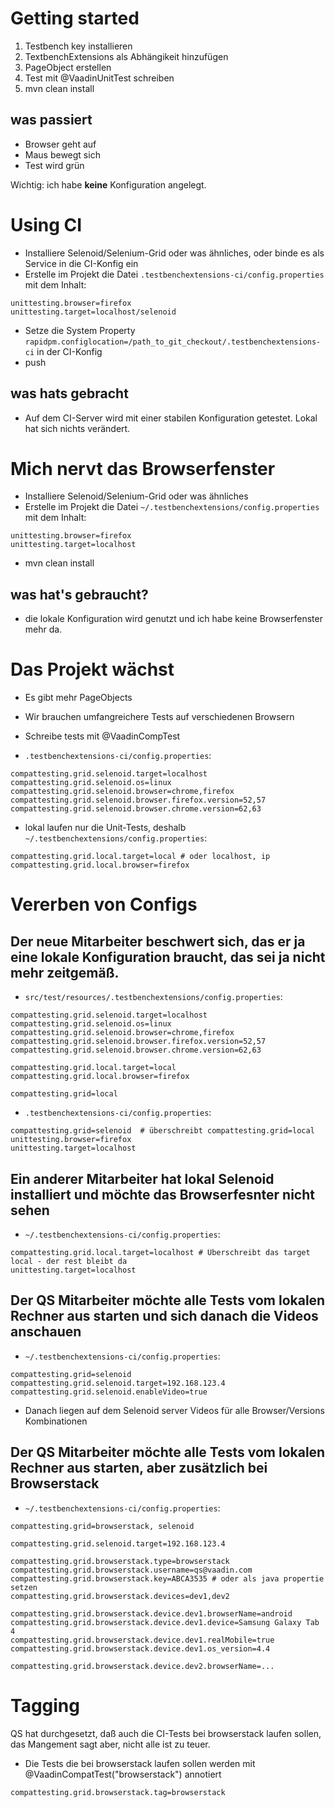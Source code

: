 # Getting started

  1. Testbench key installieren
  1. TextbenchExtensions als Abhängikeit hinzufügen
  1. PageObject erstellen
  1. Test mit @VaadinUnitTest schreiben
  1. mvn clean install
  
## was passiert
  
  * Browser geht auf
  * Maus bewegt sich
  * Test wird grün
  
  
Wichtig: ich habe **keine** Konfiguration angelegt.

# Using CI
  
  * Installiere Selenoid/Selenium-Grid oder was ähnliches, oder binde es als Service in die CI-Konfig ein
  * Erstelle im Projekt die Datei `.testbenchextensions-ci/config.properties` mit dem Inhalt: 
  
```
unittesting.browser=firefox
unittesting.target=localhost/selenoid
```
  
  * Setze die System Property `rapidpm.configlocation=/path_to_git_checkout/.testbenchextensions-ci` in der CI-Konfig
  * push
      
## was hats gebracht

   * Auf dem CI-Server wird mit einer stabilen Konfiguration getestet. Lokal hat sich nichts verändert.
   
# Mich nervt das Browserfenster
  * Installiere Selenoid/Selenium-Grid oder was ähnliches
  * Erstelle im Projekt die Datei `~/.testbenchextensions/config.properties` mit dem Inhalt: 
  
```
unittesting.browser=firefox
unittesting.target=localhost
```
  * mvn clean install
  
## was hat's gebraucht?
  
  * die lokale Konfiguration wird genutzt und ich habe keine Browserfenster mehr da.
  
# Das Projekt wächst

  * Es gibt mehr PageObjects
  * Wir brauchen umfangreichere Tests auf verschiedenen Browsern
  
  * Schreibe tests mit @VaadinCompTest
  * `.testbenchextensions-ci/config.properties`:
  
```
compattesting.grid.selenoid.target=localhost
compattesting.grid.selenoid.os=linux
compattesting.grid.selenoid.browser=chrome,firefox
compattesting.grid.selenoid.browser.firefox.version=52,57
compattesting.grid.selenoid.browser.chrome.version=62,63
```

  * lokal laufen nur die Unit-Tests, deshalb `~/.testbenchextensions/config.properties`:
  
```
compattesting.grid.local.target=local # oder localhost, ip
compattesting.grid.local.browser=firefox
```
  
# Vererben von Configs

## Der neue Mitarbeiter beschwert sich, das er ja eine lokale Konfiguration braucht, das sei ja nicht mehr zeitgemäß.

  * `src/test/resources/.testbenchextensions/config.properties`:
  
```
compattesting.grid.selenoid.target=localhost
compattesting.grid.selenoid.os=linux
compattesting.grid.selenoid.browser=chrome,firefox
compattesting.grid.selenoid.browser.firefox.version=52,57
compattesting.grid.selenoid.browser.chrome.version=62,63

compattesting.grid.local.target=local
compattesting.grid.local.browser=firefox

compattesting.grid=local
```


  * `.testbenchextensions-ci/config.properties`:
  
```
compattesting.grid=selenoid  # überschreibt compattesting.grid=local
unittesting.browser=firefox
unittesting.target=localhost
```

## Ein anderer Mitarbeiter hat lokal Selenoid installiert und möchte das Browserfesnter nicht sehen


  * `~/.testbenchextensions-ci/config.properties`:
  
```
compattesting.grid.local.target=localhost # Überschreibt das target local - der rest bleibt da
unittesting.target=localhost
```

## Der QS Mitarbeiter möchte alle Tests vom lokalen Rechner aus starten und sich danach die Videos anschauen


  * `~/.testbenchextensions-ci/config.properties`:
  
```
compattesting.grid=selenoid
compattesting.grid.selenoid.target=192.168.123.4
compattesting.grid.selenoid.enableVideo=true
```

  * Danach liegen auf dem Selenoid server Videos für alle Browser/Versions Kombinationen
  

## Der QS Mitarbeiter möchte alle Tests vom lokalen Rechner aus starten, aber zusätzlich bei Browserstack


  * `~/.testbenchextensions-ci/config.properties`:
  
```
compattesting.grid=browserstack, selenoid

compattesting.grid.selenoid.target=192.168.123.4

compattesting.grid.browserstack.type=browserstack
compattesting.grid.browserstack.username=qs@vaadin.com
compattesting.grid.browserstack.key=ABCA3535 # oder als java propertie setzen
compattesting.grid.browserstack.devices=dev1,dev2

compattesting.grid.browserstack.device.dev1.browserName=android
compattesting.grid.browserstack.device.dev1.device=Samsung Galaxy Tab 4
compattesting.grid.browserstack.device.dev1.realMobile=true
compattesting.grid.browserstack.device.dev1.os_version=4.4

compattesting.grid.browserstack.device.dev2.browserName=...
```

# Tagging

QS hat durchgesetzt, daß auch die CI-Tests bei browserstack laufen sollen, das Mangement sagt aber, nicht alle ist zu teuer.

  * Die Tests die bei browserstack laufen sollen werden mit @VaadinCompatTest("browserstack") annotiert
  
 
```
compattesting.grid.browserstack.tag=browserstack
```
  
